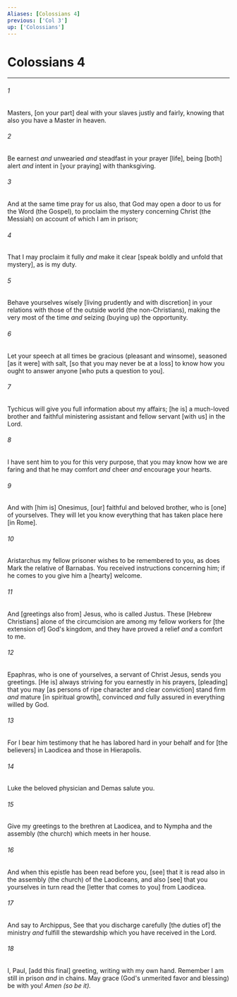```yaml
---
Aliases: [Colossians 4]
previous: ['Col 3']
up: ['Colossians']
---
```

# Colossians 4

***














###### 1 






Masters, [on your part] deal with your slaves justly and fairly, knowing that also you have a Master in heaven. 













###### 2 






Be earnest _and_ unwearied _and_ steadfast in your prayer [life], being [both] alert _and_ intent in [your praying] with thanksgiving. 













###### 3 






And at the same time pray for us also, that God may open a door to us for the Word (the Gospel), to proclaim the mystery concerning Christ (the Messiah) on account of which I am in prison; 













###### 4 






That I may proclaim it fully _and_ make it clear [speak boldly and unfold that mystery], as is my duty. 













###### 5 






Behave yourselves wisely [living prudently and with discretion] in your relations with those of the outside world (the non-Christians), making the very most of the time _and_ seizing (buying up) the opportunity. 













###### 6 






Let your speech at all times be gracious (pleasant and winsome), seasoned [as it were] with salt, [so that you may never be at a loss] to know how you ought to answer anyone [who puts a question to you]. 













###### 7 






Tychicus will give you full information about my affairs; [he is] a much-loved brother and faithful ministering assistant and fellow servant [with us] in the Lord. 













###### 8 






I have sent him to you for this very purpose, that you may know how we are faring and that he may comfort _and_ cheer _and_ encourage your hearts. 













###### 9 






And with [him is] Onesimus, [our] faithful and beloved brother, who is [one] of yourselves. They will let you know everything that has taken place here [in Rome]. 













###### 10 






Aristarchus my fellow prisoner wishes to be remembered to you, as does Mark the relative of Barnabas. You received instructions concerning him; if he comes to you give him a [hearty] welcome. 













###### 11 






And [greetings also from] Jesus, who is called Justus. These [Hebrew Christians] alone of the circumcision are among my fellow workers for [the extension of] God's kingdom, and they have proved a relief _and_ a comfort to me. 













###### 12 






Epaphras, who is one of yourselves, a servant of Christ Jesus, sends you greetings. [He is] always striving for you earnestly in his prayers, [pleading] that you may [as persons of ripe character and clear conviction] stand firm _and_ mature [in spiritual growth], convinced _and_ fully assured in everything willed by God. 













###### 13 






For I bear him testimony that he has labored hard in your behalf and for [the believers] in Laodicea and those in Hierapolis. 













###### 14 






Luke the beloved physician and Demas salute you. 













###### 15 






Give my greetings to the brethren at Laodicea, and to Nympha and the assembly (the church) which meets in her house. 













###### 16 






And when this epistle has been read before you, [see] that it is read also in the assembly (the church) of the Laodiceans, and also [see] that you yourselves in turn read the [letter that comes to you] from Laodicea. 













###### 17 






And say to Archippus, See that you discharge carefully [the duties of] the ministry _and_ fulfill the stewardship which you have received in the Lord. 













###### 18 






I, Paul, [add this final] greeting, writing with my own hand. Remember I am still in prison _and_ in chains. May grace (God's unmerited favor and blessing) be with you! _Amen (so be it)._
